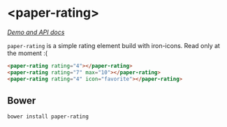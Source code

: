 # \<paper-rating\>

_[Demo and API docs](https://mgibas.github.io/paper-rating/components/paper-rating/)_

`paper-rating` is a simple rating element build with iron-icons. Read only at the moment :(

```html
<paper-rating rating="4"></paper-rating>
<paper-rating rating="7" max="10"></paper-rating>
<paper-rating rating="4" icon="favorite"></paper-rating>
```

## Bower

```
bower install paper-rating
```
